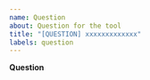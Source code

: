 ```yaml
---
name: Question
about: Question for the tool
title: "[QUESTION] xxxxxxxxxxxxx"
labels: question
---
```

<!-- Please search for this issue in issues-page first. Avoid duplication. -->
**Question**
